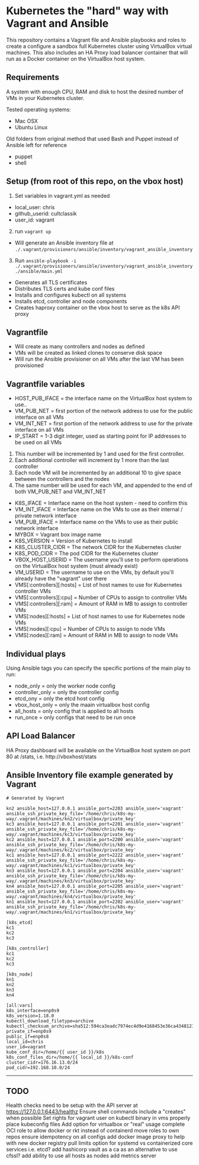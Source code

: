 # Kubernetes the "hard" way with Vagrant and Ansible
This repository contains a Vagrant file and Ansible playbooks and roles to create a configure a sandbox full Kubernetes cluster using VirtualBox virtual machines.
This also includes an HA Proxy load balancer container that will run as a Docker container on the VirtualBox host system.

## Requirements
A system with enough CPU, RAM and disk to host the desired number of VMs in your Kubernetes cluster.

Tested operating systems:
* Mac OSX
* Ubuntu Linux

Old folders from original method that used Bash and Puppet instead of Ansible left for reference
* puppet
* shell

## Setup (from root of this repo, on the vbox host)
1. Set variables in vagrant.yml as needed
* local_user: chris
* github_userid: cultclassik
* user_id: vagrant
2. run `vagrant up` 
* Will generate an Ansible inventory file at `./.vagrant/provisioners/ansible/inventory/vagrant_ansible_inventory`
3. Run `ansible-playbook -i ./.vagrant/provisioners/ansible/inventory/vagrant_ansible_inventory ./ansible/main.yml`
* Generates all TLS certificates
* Distributes TLS certs and kube conf files
* Installs and configures kubectl on all systems
* Installs etcd, controller and node components
* Creates haproxy container on the vbox host to serve as the k8s API proxy

## Vagrantfile
* Will create as many controllers and nodes as defined
* VMs will be created as linked clones to conserve disk space
* Will run the Ansible provisioner on all VMs after the last VM has been provisioned

## Vagrantfile variables
* HOST_PUB_IFACE   = the interface name on the VirtualBox host system to use..
* VM_PUB_NET       = first portion of the network address to use for the public interface on all VMs
* VM_INT_NET       = first portion of the network address to use for the private interface on all VMs
* IP_START         = 1-3 digit integer, used as starting point for IP addresses to be used on all VMs
1. This number will be incremented by 1 and used for the first controller.
2. Each additional controller will increment by 1 more than the last controller
3. Each node VM will be incremented by an additional 10 to give space between the controllers and the nodes
4. The same number will be used for each VM, and appended to the end of both VM_PUB_NET and VM_INT_NET
* K8S_IFACE        = Interface name on the host system - need to confirm this
* VM_INT_IFACE     = Interface name on the VMs to use as their internal / private network interface
* VM_PUB_IFACE     = Interface name on the VMs to use as their public network interface
* MYBOX            = Vagrant box image name
* K8S_VERSION      = Version of Kubernetes to install
* K8S_CLUSTER_CIDR = The network CIDR for the Kubernetes cluster
* K8S_POD_CIDR     = The pod CIDR for the Kubernetes cluster
* VBOX_HOST_USERID = The username you'll use to perform operations on the VirtualBox host system (must already exist)
* VM_USERID        = The username to use on the VMs, by default you'll already have the "vagrant" user there
* VMS[:controllers][:hosts] = List of host names to use for Kubernetes controller VMs
* VMS[:controllers][:cpu]   = Number of CPUs to assign to controller VMs
* VMS[:controllers][:ram]   = Amount of RAM in MB to assign to controller VMs
* VMS[:nodes][:hosts] = List of host names to use for Kubernetes node VMs
* VMS[:nodes][:cpu]   = Number of CPUs to assign to node VMs
* VMS[:nodes][:ram]   = Amount of RAM in MB to assign to node VMs

## Individual plays
Using Ansible tags you can specify the specific portions of the main play to run:
* node_only = only the worker node config
* controller_only = only the controller config
* etcd_ony = only the etcd host config
* vbox_host_only = only the maain virtualbox host config
* all_hosts = only config that is applied to all hosts
* run_once = only configs that need to be run once

## API Load Balancer
HA Proxy dashboard will be available on the VirtualBox host system on port 80 at /stats, i.e. http://vboxhost/stats

## Ansible Inventory file example generated by Vagrant
```
# Generated by Vagrant

kn2 ansible_host=127.0.0.1 ansible_port=2203 ansible_user='vagrant' ansible_ssh_private_key_file='/home/chris/k8s-my-way/.vagrant/machines/kn2/virtualbox/private_key'
kc3 ansible_host=127.0.0.1 ansible_port=2201 ansible_user='vagrant' ansible_ssh_private_key_file='/home/chris/k8s-my-way/.vagrant/machines/kc3/virtualbox/private_key'
kc2 ansible_host=127.0.0.1 ansible_port=2200 ansible_user='vagrant' ansible_ssh_private_key_file='/home/chris/k8s-my-way/.vagrant/machines/kc2/virtualbox/private_key'
kc1 ansible_host=127.0.0.1 ansible_port=2222 ansible_user='vagrant' ansible_ssh_private_key_file='/home/chris/k8s-my-way/.vagrant/machines/kc1/virtualbox/private_key'
kn3 ansible_host=127.0.0.1 ansible_port=2204 ansible_user='vagrant' ansible_ssh_private_key_file='/home/chris/k8s-my-way/.vagrant/machines/kn3/virtualbox/private_key'
kn4 ansible_host=127.0.0.1 ansible_port=2205 ansible_user='vagrant' ansible_ssh_private_key_file='/home/chris/k8s-my-way/.vagrant/machines/kn4/virtualbox/private_key'
kn1 ansible_host=127.0.0.1 ansible_port=2202 ansible_user='vagrant' ansible_ssh_private_key_file='/home/chris/k8s-my-way/.vagrant/machines/kn1/virtualbox/private_key'

[k8s_etcd]
kc1
kc2
kc3

[k8s_controller]
kc1
kc2
kc3

[k8s_node]
kn1
kn2
kn3
kn4

[all:vars]
k8s_interface=enp0s9
k8s_version=1.18.0
kubectl_download_filetype=archive
kubectl_checksum_archive=sha512:594ca3eadc7974ec4d9e4168453e36ca434812167ef8359086cd64d048df525b7bd46424e7cc9c41e65c72bda3117326ba1662d1c9d739567f10f5684fd85bee
private_if=enp0s9
public_if=enp0s8
local_id=chris
user_id=vagrant
kube_conf_dir=/home/{{ user_id }}/k8s
k8s_conf_files_dir=/home/{{ local_id }}/k8s-conf
cluster_cidr=176.16.13.0/24
pod_cidr=192.168.10.0/24
```

------

## TODO
Health checks need to be setup with the API server at https://127.0.0.1:6443/healthz
Ensure shell commands include a "creates" when possible
Set rights for vagrant user on kubectl binary in vms
properly place kubeconfig files
Add option for virtualbox or "real" usage
complete OCI role to allow docker or rkt instead of containerd
move roles to own repos
ensure idempotency on all configs
add docker image proxy to help with new docker registry pull limits
option for systemd vs containerized core services i.e. etcd?
add hashicorp vault as a ca as an alternative to use cfssl?
add ability to use all hosts as nodes
add metrics server